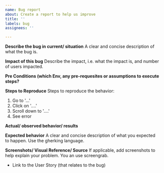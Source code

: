 ```yaml
---
name: Bug report
about: Create a report to help us improve
title: ''
labels: bug
assignees: ''

---
```


**Describe the bug in current/ situation**
A clear and concise description of what the bug is.

**Impact of this bug**
Describe the impact, i.e. what the impact is, and number of users impacted. 

**Pre Conditions (which Env, any pre-requesites or assumptions to execute steps?**

**Steps to Reproduce**
Steps to reproduce the behavior:
1. Go to '...'
2. Click on '....'
3. Scroll down to '....'
4. See error

**Actual/ observed behavior/ results**

**Expected behavior**
A clear and concise description of what you expected to happen. Use the gherking language. 

**Screenshots/ Visual Reference/ Source**
If applicable, add screenshots to help explain your problem. You an use screengrab.

* Link to the User Story (that relates to the bug)
